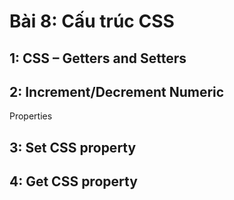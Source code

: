 # Bài 8: Cấu trúc CSS

## 1: CSS – Getters and Setters 

## 2: Increment/Decrement Numeric 
Properties 
## 3: Set CSS property 

## 4: Get CSS property
